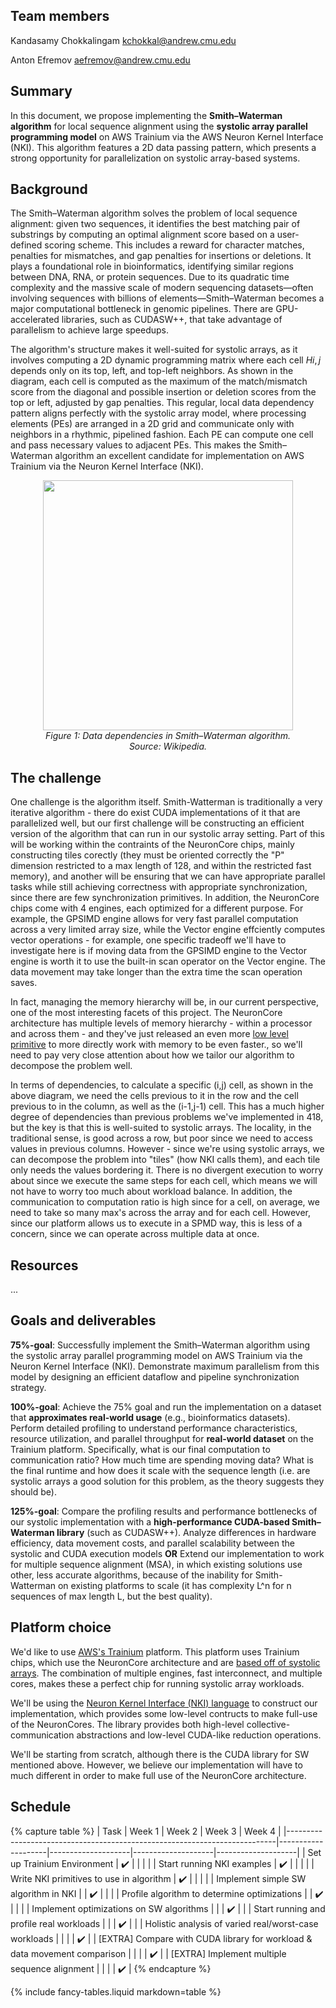 ## Team members
Kandasamy Chokkalingam <kchokkal@andrew.cmu.edu>

Anton Efremov <aefremov@andrew.cmu.edu>

## Summary
In this document, we propose implementing the **Smith–Waterman algorithm** for local sequence alignment using the **systolic array parallel programming model** on AWS Trainium via the AWS Neuron Kernel Interface (NKI). This algorithm features a 2D data passing pattern, which presents a strong opportunity for parallelization on systolic array-based systems.

## Background
The Smith–Waterman algorithm solves the problem of local sequence alignment: given two sequences, it identifies the best matching pair of substrings by computing an optimal alignment score based on a user-defined scoring scheme. This includes a reward for character matches, penalties for mismatches, and gap penalties for insertions or deletions. It plays a foundational role in bioinformatics, identifying similar regions between DNA, RNA, or protein sequences. Due to its quadratic time complexity and the massive scale of modern sequencing datasets—often involving sequences with billions of elements—Smith–Waterman becomes a major computational bottleneck in genomic pipelines. There are GPU-accelerated libraries, such as CUDASW++, that take advantage of parallelism to achieve large speedups.

The algorithm's structure makes it well-suited for systolic arrays, as it involves computing a 2D dynamic programming matrix where each cell $H{i,j}$ depends only on its top, left, and top-left neighbors. As shown in the diagram, each cell is computed as the maximum of the match/mismatch score from the diagonal and possible insertion or deletion scores from the top or left, adjusted by gap penalties. This regular, local data dependency pattern aligns perfectly with the systolic array model, where processing elements (PEs) are arranged in a 2D grid and communicate only with neighbors in a rhythmic, pipelined fashion. Each PE can compute one cell and pass necessary values to adjacent PEs. This makes the Smith–Waterman algorithm an excellent candidate for implementation on AWS Trainium via the Neuron Kernel Interface (NKI).

<p align="center">
  <img src="https://upload.wikimedia.org/wikipedia/commons/a/ad/Smith-Waterman-Algorithm-Scoring-1.png" width="400"/>
  <br/>
  <em>Figure 1: Data dependencies in Smith–Waterman algorithm. <br/>
    Source: Wikipedia.</em>
</p>

## The challenge
One challenge is the algorithm itself. Smith-Watterman is traditionally a very iterative algorithm - there do exist CUDA implementations of it that are parallelized well, but our first challenge will be constructing an efficient version of the algorithm that can run in our systolic array setting. Part of this will be working within the contraints of the NeuronCore chips, mainly constructing tiles corectly (they must be oriented correctly the "P" dimension restricted to a max length of 128, and within the restricted fast memory), and another will be ensuring that we can have appropriate parallel tasks while still achieving correctness with appropriate synchronization, since there are few synchronization primitives. In addition, the NeuronCore chips come with 4 engines, each optimized for a different purpose. For example, the GPSIMD engine allows for very fast parallel computation across a very limited array size, while the Vector engine effciently computes vector operations - for example, one specific tradeoff we'll have to investigate here is if moving data from the GPSIMD engine to the Vector engine is worth it to use the built-in scan operator on the Vector engine. The data movement may take longer than the extra time the scan operation saves.

In fact, managing the memory hierarchy will be, in our current perspective, one of the most interesting facets of this project. The NeuronCore architecture has multiple levels of memory hierarchy - within a processor and across them - and they've just released an even more [low level primitive](https://awsdocs-neuron.readthedocs-hosted.com/en/latest/general/nki/nki_direct_allocation_guide.html) to more directly work with memory to be even faster., so we'll need to pay very close attention about how we tailor our algorithm to decompose the problem well.

In terms of dependencies, to calculate a specific (i,j) cell, as shown in the above diagram, we need the cells previous to it in the row and the cell previous to in the column, as well as the (i-1,j-1) cell. This has a much higher degree of dependencies than previous problems we've implemented in 418, but the key is that this is well-suited to systolic arrays. The locality, in the traditional sense, is good across a row, but poor since we need to access values in previous columns. However - since we're using systolic arrays, we can decompose the problem into "tiles" (how NKI calls them), and each tile only needs the values bordering it. There is no divergent execution to worry about since we execute the same steps for each cell, which means we will not have to worry too much about workload balance. In addition, the communication to computation ratio is high since for a cell, on average, we need to take so many max's across the array and for each cell. However, since our platform allows us to execute in a SPMD way, this is less of a concern, since we can operate across multiple data at once.

## Resources
...

## Goals and deliverables
**75%-goal**: Successfully implement the Smith–Waterman algorithm using the systolic array parallel programming model on AWS Trainium via the Neuron Kernel Interface (NKI). Demonstrate maximum parallelism from this model by designing an efficient dataflow and pipeline synchronization strategy.

**100%-goal**: Achieve the 75% goal and run the implementation on a dataset that **approximates real-world usage** (e.g., bioinformatics datasets). Perform detailed profiling to understand performance characteristics, resource utilization, and parallel throughput for **real-world dataset** on the Trainium platform. Specifically, what is our final computation to communication ratio? How much time are spending moving data? What is the final runtime and how does it scale with the sequence length (i.e. are systolic arrays a good solution for this problem, as the theory suggests they should be).

**125%-goal**: Compare the profiling results and performance bottlenecks of our systolic implementation with a **high-performance CUDA-based Smith–Waterman library** (such as CUDASW++). Analyze differences in hardware efficiency, data movement costs, and parallel scalability between the systolic and CUDA execution models **OR** Extend our implementation to work for multiple sequence alignment (MSA), in which existing solutions use other, less accurate algorithms, because of the inability for Smith-Watterman on existing platforms to scale (it has complexity L^n for n sequences of max length L, but the best quality).

## Platform choice
We'd like to use [AWS's Trainium](https://aws.amazon.com/ai/machine-learning/trainium/) platform. This platform uses Trainium chips, which use the NeuronCore architecture and are [based off of systolic arrays](https://aws.amazon.com/blogs/machine-learning/how-to-extend-the-functionality-of-aws-trainium-with-custom-operators/). The combination of multiple engines, fast interconnect, and multiple cores, makes these a perfect chip for running systolic array workloads.

We'll be using the [Neuron Kernel Interface (NKI) language](https://awsdocs-neuron.readthedocs-hosted.com/en/latest/general/nki/index.html) to construct our implementation, which provides some low-level contructs to make full-use of the NeuronCores. The library provides both high-level collective-communication abstractions and low-level CUDA-like reduction operations.

We'll be starting from scratch, although there is the CUDA library for SW mentioned above. However, we believe our implementation will have to much different in order to make full use of the NeuronCore architecture.

## Schedule
{% capture table %}
| Task                                                                      | Week 1             | Week 2             | Week 3             | Week 4             |
|---------------------------------------------------------------------------|--------------------|--------------------|--------------------|--------------------|
| Set up Trainium Environment                                               | :heavy_check_mark: |                    |                    |                    |
| Start running NKI examples                                                | :heavy_check_mark: |                    |                    |                    |
| Write NKI primitives to use in algorithm                                  | :heavy_check_mark: |                    |                    |                    |
| Implement simple SW algorithm in NKI                                      |                    | :heavy_check_mark: |                    |                    |
| Profile algorithm to determine optimizations                              |                    | :heavy_check_mark: |                    |                    |
| Implement optimizations on SW algorithms                                  |                    |                    | :heavy_check_mark: |                    |
| Start running and profile real workloads                                  |                    |                    | :heavy_check_mark: |                    |
| Holistic analysis of varied real/worst-case workloads                     |                    |                    |                    | :heavy_check_mark: |
| [EXTRA] Compare with CUDA library for workload & data movement comparison |                    |                    |                    | :heavy_check_mark: |
| [EXTRA] Implement multiple sequence alignment                             |                    |                    |                    | :heavy_check_mark: |
{% endcapture %}

{% include fancy-tables.liquid markdown=table %}
